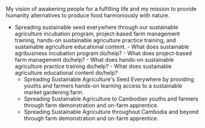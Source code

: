 My vision of awakening people for a fulfilling life and my mission to provide humanity alternatives to produce food harmoniously with nature.


- Spreading sustainable seed everywhere through our sustainable agriculture incubation program, project-based farm management training, hands-on sustainable agriculture practice training, and sustainable agriculture educational content. 
			- What does sustainable agribusiness incubation program do/help? 
			- What does project-based farm management do/help?
			- What does hands-on sustainable agriculture practice training do/help?
			- What does sustainable agriculture educational content do/help?
	- Spreading Sustainable Agriculture's Seed Everywhere by providing youths and farmers hands-on learning access to a sustainable market gardening farm.
	- Spreading Sustainable Agriculture to Cambodian youths and farmers through farm demonstration and on-farm apprentice. 
	- Spreading Sustainable Agriculture throughout Cambodia and beyond through farm demonstration and on-farm apprentice. 